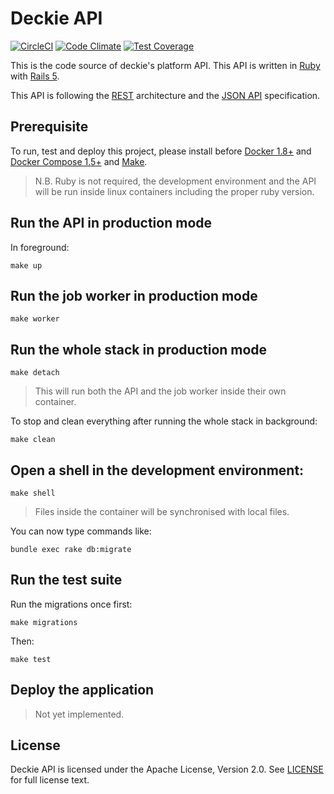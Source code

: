 # Deckie API

[![CircleCI](https://circleci.com/gh/DeckieHQ/api.svg?style=svg)](https://circleci.com/gh/DeckieHQ/api)
[![Code Climate](https://codeclimate.com/github/DeckieHQ/api/badges/gpa.svg)](https://codeclimate.com/github/DeckieHQ/api)
[![Test Coverage](https://codeclimate.com/github/DeckieHQ/api/badges/coverage.svg)](https://codeclimate.com/github/DeckieHQ/api/coverage)

This is the code source of deckie's platform API. This API is written in
[Ruby](https://www.ruby-lang.org) with [Rails 5](http://rubyonrails.org/).

This API is following the [REST](https://en.wikipedia.org/wiki/Representational_state_transfer) architecture
and the [JSON API](http://jsonapi.org) specification.

## Prerequisite

To run, test and deploy this project, please install before
[Docker 1.8+](https://www.docker.com/) and
[Docker Compose 1.5+](https://docs.docker.com/compose/) and
[Make](https://www.gnu.org/software/make/).

> N.B. Ruby is not required, the development environment and the API will be
run inside linux containers including the proper ruby version.

## Run the API in production mode

In foreground:

    make up

## Run the job worker in production mode

    make worker

## Run the whole stack in production mode

    make detach

> This will run both the API and the job worker inside their own container.

To stop and clean everything after running the whole stack in background:

    make clean

## Open a shell in the development environment:

    make shell

> Files inside the container will be synchronised with local files.

You can now type commands like:

    bundle exec rake db:migrate

## Run the test suite

  Run the migrations once first:

    make migrations

  Then:

    make test

## Deploy the application

> Not yet implemented.

## License

Deckie API is licensed under the Apache License, Version 2.0. See
[LICENSE](LICENSE) for full license text.
